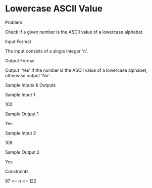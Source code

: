 # Lowercase ASCII Value

Problem





Check if a given number is the ASCII value of a lowercase alphabet.





Input Format



The input consists of a single integer 'n'.





Output Format



Output 'Yes' if the number is the ASCII value of a lowercase alphabet, otherwise output 'No'.





Sample Inputs & Outputs



Sample Input 1

100



Sample Output 1

Yes







Sample Input 2

108



Sample Output 2

Yes







Constraints



97 <= n <= 122





